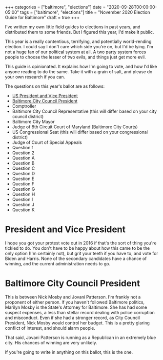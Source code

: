 +++
categories = ["baltimore", "elections"]
date = "2020-09-28T00:00:00-05:00"
tags = ["baltimore", "elections"]
title = "November 2020 Election Guide for Baltimore"
draft = true
+++

I've written my own little field guides to elections in past years, and distributed them to some
friends. But I figured this year, I'd make it public.

<!--more-->

This year is a really contentious, terrifying, and potentially world-rending election. I could say I
don't care which side you're on, but I'd be lying. I'm not a huge fan of our political system at
all. A two party system forces people to choose the lesser of two evils, and things just get more
evil.

This guide is opinionated. It explains how I'm going to vote, and how I'd like anyone reading to do
the same. Take it with a grain of salt, and please do your own research if you can.

The questions on this year's ballot are as follows:

- [US President and Vice President](#president-and-vice-president)
- [Baltimore City Council President](#baltimore-city-council-president)
- Comptroller
- Baltimore City Council Representative (this will differ based on your city council district)
- Baltimore City Mayor
- Judge of 8th Circuit Court of Maryland (Baltimore City Courts)
- US Congressional Seat (this will differ based on your congressional district)
- Judge of Court of Special Appeals
- Question 1
- Question 2
- Question A
- Question B
- Question C
- Question D
- Question E
- Question F
- Question G
- Question H
- Question I
- Question J
- Question K

# President and Vice President
I hope you got your protest vote out in 2016 if that's the sort of thing you're tickled to do. You
don't have to be happy about how this came to be the only option (I'm certainly not), but grit your
teeth if you have to, and vote for Biden and Harris. None of the secondary candidates have a chance
of winning, and the current administration needs to go.

# Baltimore City Council President
This is between Nick Mosby and Jovani Patterson. I'm frankly not a proponent of either person. If
you haven't followed Baltimore politics, Marilyn Mosby is the State's Attorney for Baltimore. She
has had some suspect expenses, a less than stellar record dealing with police corruption and
misconduct. Even if she had a stronger record, as City Council President, Nick Mosby would control
her budget. This is a pretty glaring conflict of interest, and should alarm people.

That said, Jovani Patterson is running as a Republican in an extremely blue city. His chances of
winning are very unlikely.

If you're going to write in anything on this ballot, this is the one.
